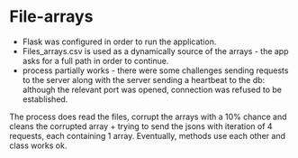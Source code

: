 # File-arrays

* Flask was configured in order to run the application.
* Files_arrays.csv is used as a dynamically source of the arrays - the app asks for a full path in order to continue.
* process partially works - there were some challenges sending requests to the server along with the server sending a heartbeat to the db:
  although the relevant port was opened, connection was refused to be established.

The process does read the files, corrupt the arrays with a 10% chance and cleans the corrupted array +
trying to send the jsons with iteration of 4 requests, each containing 1 array.
Eventually, methods use each other and class works ok.
